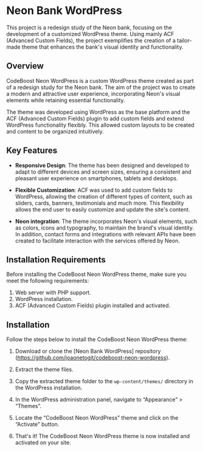# Neon Bank WordPress

This project is a redesign study of the Neon bank, focusing on the development of a customized WordPress theme. Using mainly ACF (Advanced Custom Fields), the project exemplifies the creation of a tailor-made theme that enhances the bank's visual identity and functionality.

## Overview

CodeBoost Neon WordPress is a custom WordPress theme created as part of a redesign study for the Neon bank. The aim of the project was to create a modern and attractive user experience, incorporating Neon's visual elements while retaining essential functionality.

The theme was developed using WordPress as the base platform and the ACF (Advanced Custom Fields) plugin to add custom fields and extend WordPress functionality flexibly. This allowed custom layouts to be created and content to be organized intuitively.

## Key Features

- **Responsive Design**: The theme has been designed and developed to adapt to different devices and screen sizes, ensuring a consistent and pleasant user experience on smartphones, tablets and desktops.

- **Flexible Customization**: ACF was used to add custom fields to WordPress, allowing the creation of different types of content, such as sliders, cards, banners, testimonials and much more. This flexibility allows the end user to easily customize and update the site's content.

- **Neon integration**: The theme incorporates Neon's visual elements, such as colors, icons and typography, to maintain the brand's visual identity. In addition, contact forms and integrations with relevant APIs have been created to facilitate interaction with the services offered by Neon.

## Installation Requirements

Before installing the CodeBoost Neon WordPress theme, make sure you meet the following requirements:

1. Web server with PHP support.
2. WordPress installation.
3. ACF (Advanced Custom Fields) plugin installed and activated.

## Installation

Follow the steps below to install the CodeBoost Neon WordPress theme:

1. Download or clone the [Neon Bank WordPress] repository (https://github.com/joaonetogit/codeboost-neon-wordpress).

2. Extract the theme files.

3. Copy the extracted theme folder to the `wp-content/themes/` directory in the WordPress installation.

4. In the WordPress administration panel, navigate to “Appearance” > “Themes”.

5. Locate the “CodeBoost Neon WordPress” theme and click on the “Activate” button.

6. That's it! The CodeBoost Neon WordPress theme is now installed and activated on your site.

